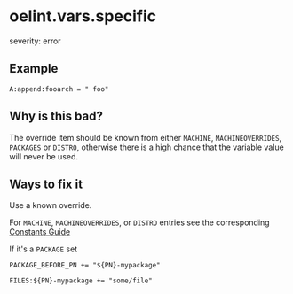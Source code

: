 # oelint.vars.specific

severity: error

## Example

```
A:append:fooarch = " foo"
```

## Why is this bad?

The override item should be known from either ``MACHINE``, ``MACHINEOVERRIDES``, ``PACKAGES`` or ``DISTRO``, otherwise
there is a high chance that the variable value will never be used.

## Ways to fix it

Use a known override.

For ``MACHINE``, ``MACHINEOVERRIDES``, or ``DISTRO`` entries see the corresponding [Constants Guide](https://github.com/priv-kweihmann/oelint-adv/tree/master/docs/constants.md)

If it's a ``PACKAGE`` set

```
PACKAGE_BEFORE_PN += "${PN}-mypackage"

FILES:${PN}-mypackage += "some/file"
```

